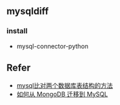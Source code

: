 
## mysqldiff

### install

* mysql-connector-python


## Refer

* [mysql比对两个数据库表结构的方法](https://blog.csdn.net/fdipzone/article/details/78884518)
* [如何从 MongoDB 迁移到 MySQL](https://draveness.me/mongodb-to-mysql)